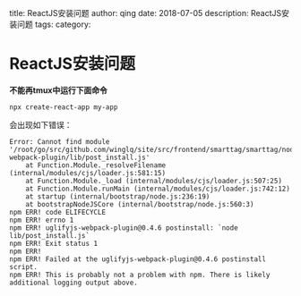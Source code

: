 title: ReactJS安装问题
author: qing
date: 2018-07-05
description: ReactJS安装问题
tags:
category:

# ReactJS安装问题

**不能再tmux中运行下面命令**

    npx create-react-app my-app

会出现如下错误：

    Error: Cannot find module '/root/go/src/github.com/winglq/site/src/frontend/smarttag/smarttag/node_modules/uglifyjs-webpack-plugin/lib/post_install.js'
        at Function.Module._resolveFilename (internal/modules/cjs/loader.js:581:15)
        at Function.Module._load (internal/modules/cjs/loader.js:507:25)
        at Function.Module.runMain (internal/modules/cjs/loader.js:742:12)
        at startup (internal/bootstrap/node.js:236:19)
        at bootstrapNodeJSCore (internal/bootstrap/node.js:560:3)
    npm ERR! code ELIFECYCLE
    npm ERR! errno 1
    npm ERR! uglifyjs-webpack-plugin@0.4.6 postinstall: `node lib/post_install.js`
    npm ERR! Exit status 1
    npm ERR!
    npm ERR! Failed at the uglifyjs-webpack-plugin@0.4.6 postinstall script.
    npm ERR! This is probably not a problem with npm. There is likely additional logging output above.
